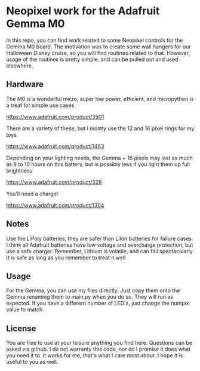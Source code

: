 # Neopixel work for the Adafruit Gemma M0

In this repo, you can find work related to some Neopixel controls for the Gemma M0 board. The motivation was to create some wall hangers for our Halloween Disney cruise, so you will find routines related to that. However, usage of the routines is pretty simple, and can be pulled out and used elsewhere.

## Hardware

The M0 is a wonderful micro, super low power, efficient, and micropython is a treat for simple use cases

https://www.adafruit.com/product/3501

There are a variety of these, but I mostly use the 12 and 16 pixel rings for my toys

https://www.adafruit.com/product/1463

Depending on your lighting needs, the Gemma + 16 pixels may last as much as 8 to 10 hours on this battery, but is possibly less if you light them up full brightness

https://www.adafruit.com/product/328

You'll need a charger

https://www.adafruit.com/product/1304

## Notes

Use the LiPoly batteries, they are safer than LiIon batteries for failure cases. I think all Adafruit batteries have low voltage and overcharge protection, but use a safe charger. Remember, Lithium is volatile, and can fail spectacularly. It is safe as long as you remember to treat it well

## Usage

For the Gemma, you can use my files directly. Just copy them onto the Gemma renaming them to main.py when you do so. They will run as expected. If you have a different number of LED's, just change the numpix value to match.

## License

You are free to use at your leisure anything you find here. Questions can be asked via github. I do not warranty this code, nor do I promise it does what you need it to. It works for me, that's what I care most about. I hope it is useful to you as well.
